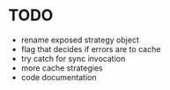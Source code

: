 # TODO

* rename exposed strategy object
* flag that decides if errors are to cache
* try catch for sync invocation
* more cache strategies
* code documentation